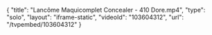 {
    "title": "Lanc&ocirc;me Maquicomplet Concealer - 410 Dore.mp4",
    "type": "solo",
    "layout": "iframe-static",
    "videoId": "103604312",
    "url": "\/tvpembed\/103604312"
}